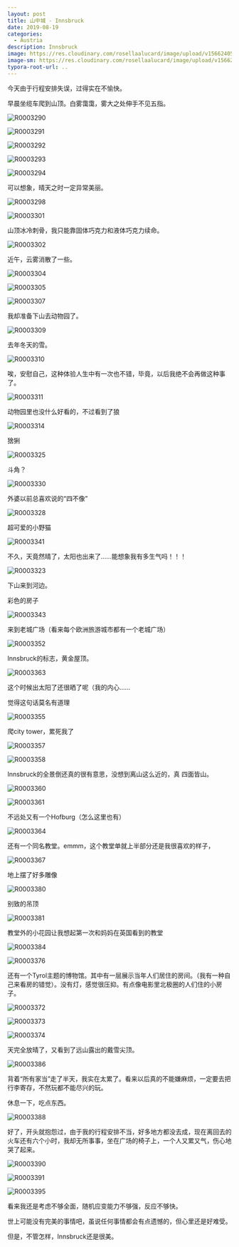```yaml
---
layout: post
title: 山中城 - Innsbruck
date: 2019-08-19
categories:
  - Austria
description: Innsbruck
image: https://res.cloudinary.com/rosellaalucard/image/upload/v1566240534/R0003391_fguzic.jpg
image-sm: https://res.cloudinary.com/rosellaalucard/image/upload/v1566240534/R0003391_fguzic.jpg
typora-root-url: ..
---
```


今天由于行程安排失误，过得实在不愉快。

早晨坐缆车爬到山顶。白雾霭霭，雾大之处伸手不见五指。

![R0003290](/images/R0003290.JPG)

![R0003291](/images/R0003291.JPG)

![R0003292](/images/R0003292.JPG)

![R0003293](/images/R0003293.JPG)

![R0003294](/images/R0003294.JPG)

可以想象，晴天之时一定异常美丽。

![R0003298](/images/R0003298.JPG)

![R0003301](/images/R0003301.JPG)

山顶冰冷刺骨，我只能靠固体巧克力和液体巧克力续命。

![R0003302](/images/R0003302.JPG)

近午，云雾消散了一些。

![R0003304](/images/R0003304.JPG)

![R0003305](/images/R0003305.JPG)

![R0003307](/images/R0003307.JPG)

我却准备下山去动物园了。

![R0003309](/images/R0003309.JPG)

去年冬天的雪。

![R0003310](/images/R0003310.JPG)

唉，安慰自己，这种体验人生中有一次也不错，毕竟，以后我绝不会再做这种事了。

![R0003311](/images/R0003311.JPG)

动物园里也没什么好看的，不过看到了狼

![R0003314](/images/R0003314.JPG)

猞猁

![R0003325](/images/R0003325.JPG)

斗角？

![R0003330](/images/R0003330.JPG)

外婆以前总喜欢说的“四不像”

![R0003328](/images/R0003328.JPG)

超可爱的小野猫

![R0003341](/images/R0003341.JPG)

不久，天竟然晴了，太阳也出来了……能想象我有多生气吗！！！

![R0003323](/images/R0003323.JPG)

下山来到河边。

彩色的房子

![R0003343](/images/R0003343.JPG)

来到老城广场（看来每个欧洲旅游城市都有一个老城广场）

![R0003352](/images/R0003352.JPG)

Innsbruck的标志，黄金屋顶。

![R0003363](/images/R0003363.JPG)

这个时候出太阳了还很晒了呢（我的内心……

觉得这句话莫名有道理

![R0003355](/images/R0003355.JPG)

爬city tower，累死我了

![R0003357](/images/R0003357.JPG)

![R0003358](/images/R0003358.JPG)

Innsbruck的全景倒还真的很有意思，没想到离山这么近的，真 四面皆山。

![R0003360](/images/R0003360.JPG)

![R0003361](/images/R0003361.JPG)

不远处又有一个Hofburg（怎么这里也有）

![R0003364](/images/R0003364.JPG)

还有一个同名教堂。emmm，这个教堂单就上半部分还是我很喜欢的样子，

![R0003367](/images/R0003367.JPG)

地上摆了好多雕像

![R0003380](/images/R0003380.JPG)

别致的吊顶

![R0003381](/images/R0003381.JPG)

教堂外的小花园让我想起第一次和妈妈在英国看到的教堂

![R0003384](/images/R0003384.JPG)

![R0003376](/images/R0003376.JPG)

还有一个Tyrol主题的博物馆。其中有一层展示当年人们居住的房间。（我有一种自己来看房的错觉）。没有灯，感觉很压抑。有点像电影里北极圈的人们住的小房子。

![R0003372](/images/R0003372.JPG)

![R0003373](/images/R0003373.JPG)

![R0003374](/images/R0003374.JPG)

天完全放晴了，又看到了远山露出的戴雪尖顶。

![R0003386](/images/R0003386.JPG)

背着“所有家当”走了半天，我实在太累了。看来以后真的不能嫌麻烦，一定要去把行李寄存，不然玩都不能尽兴的玩。

休息一下，吃点东西。

![R0003388](/images/R0003388.JPG)

好了，开头就抱怨过，由于我的行程安排不当，好多地方都没去成，现在离回去的火车还有六个小时，我却无所事事，坐在广场的椅子上，一个人又累又气，伤心地哭了起来。

![R0003390](/images/R0003390.JPG)

![R0003391](/images/R0003391.JPG)

![R0003395](/images/R0003395.JPG)

看来我还是考虑不够全面，随机应变能力不够强，反应不够快。

世上可能没有完美的事情吧，虽说任何事情都会有点遗憾的，但心里还是好难受。

但是，不管怎样，Innsbruck还是很美。